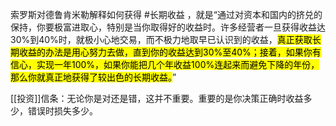  索罗斯对德鲁肯米勒解释如何获得 #长期收益 ，就是“通过对资本和国内的挤兑的保持，你要极富进取心，特别是当你取得好的收益时。许多经营者一旦获得收益达30%到40%时，就极小心地交易，而不极力地取早已认识到的收益，<mark>真正获取长期收益的办法是用心努力去做，直到你的收益达到30%至40%；接着，如果你有信心，实现一年100%，如果你能把几个年收益100%连起来而避免下降的年份，那么你就真正地获得了较出色的长期收益。</mark>”
 
[[投资]]信条：无论你是对还是错，这并不重要。重要的是你决策正确时收益多少，错误时损失多少。
